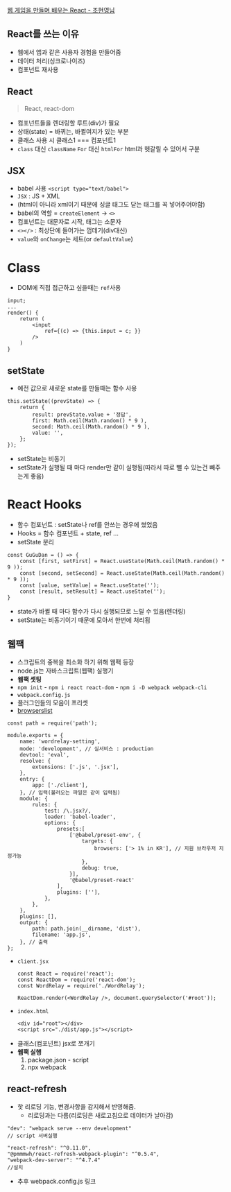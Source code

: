 [웹 게임을 만들며 배우는 React - 조현영님](https://inf.run/WKgp)  

## React를 쓰는 이유
- 웹에서 앱과 같은 사용자 경험을 만들어줌
- 데이터 처리(싱크로나이즈)
- 컴포넌트 재사용

## React
> React, react-dom
- 컴포넌트들을 렌더링할 루트(div)가 필요
- 상태(state) = 바뀌는, 바뀔여지가 있는 부분
- 클래스 사용 시 클래스1 === 컴포넌트1
- `class` 대신 `className` `For` 대신 `htmlFor` html과 헷갈릴 수 있어서 구분

## JSX
- babel 사용 `<script type="text/babel">`
- `JSX` : JS + XML
- (html이 아니라 xml이기 때문에 싱글 태그도 닫는 태그를 꼭 넣어주어야함)
- babel의 역할 = `createElement` -> `<>`
- 컴포넌트는 대문자로 시작, 태그는 소문자
- `<></>` : 최상단에 들어가는 껍데기(div대신)
- `value`와 `onChange`는 세트(or `defaultValue`)

# Class
- DOM에 직접 접근하고 싶을때는 `ref`사용
```
input;
...
render() {
    return (
        <input
            ref={(c) => {this.input = c; }} 
        />
    )
}
```

## setState
- 예전 값으로 새로운 state를 만들때는 함수 사용
```
this.setState((prevState) => {
    return {
        result: prevState.value + '정답',
        first: Math.ceil(Math.random() * 9 ),
        second: Math.ceil(Math.random() * 9 ),
        value: '',
    };
});
```
- setState는 비동기
- setState가 실행될 때 마다 render만 같이 실행됨(따라서 따로 뺄 수 있는건 빼주는게 좋음)


# React Hooks
- 함수 컴포넌트 : setState나 ref를 안쓰는 경우에 썼었음
- Hooks = 함수 컴포넌트 + state, ref ...
- setState 분리
```
const GuGuDan = () => {
    const [first, setFirst] = React.useState(Math.ceil(Math.random() * 9 ));
    const [second, setSecond] = React.useState(Math.ceil(Math.random() * 9 ));
    const [value, setValue] = React.useState('');
    const [result, setResult] = React.useState('');
}
```
- state가 바뀔 때 마다 함수가 다시 실행되므로 느릴 수 있음(렌더링)
- setState는 비동기이기 때문에 모아서 한번에 처리됨


## 웹팩
- 스크립트의 중복을 최소화 하기 위해 웹팩 등장
- node.js는 자바스크립트(웹팩) 실행기
- **웹팩 셋팅**
- `npm init` - `npm i react react-dom` - `npm i -D webpack webpack-cli`
- `webpack.config.js` 
- 플러그인들의 모음이 프리셋
- [browserslist](https://github.com/browserslist/browserslist)
```
const path = require('path');

module.exports = {
    name: 'wordrelay-setting',
    mode: 'development', // 실서비스 : production
    devtool: 'eval',
    resolve: {
        extensions: ['.js', '.jsx'],
    },
    entry: {
        app: ['./client'],
    }, // 입력(불러오는 파일은 같이 입력됨)
    module: {
        rules: {
            test: /\.jsx?/,
            loader: 'babel-loader',
            options: {
                presets:[
                    ['@babel/preset-env', {
                        targets: {
                            browsers: ['> 1% in KR'], // 지원 브라우저 지정가능
                        },
                        debug: true,
                    }], 
                    '@babel/preset-react'
                ],
                plugins: [''],
            },
        },
    },
    plugins: [],
    output: {
        path: path.join(__dirname, 'dist'),
        filename: 'app.js',
    }, // 출력
};

```
- `client.jsx`
    ```
    const React = require('react');
    const ReactDom = require('react-dom');
    const WordRelay = require('./WordRelay');

    ReactDom.render(<WordRelay />, document.querySelector('#root'));
    ```
- `index.html`
    ```
    <div id="root"></div>
    <script src="./dist/app.js"></script>
    ```
- 클래스(컴포넌트) jsx로 쪼개기
- **웹팩 실행**
    1. package.json - script
    2. npx webpack


## react-refresh
- 핫 리로딩 기능, 변경사항을 감지해서 반영해줌.
    - 리로딩과는 다름(리로딩은 새로고침으로 데이터가 날아감)
```
"dev": "webpack serve --env development"
// script 서버실행

"react-refresh": "^0.11.0",
"@pmmmwh/react-refresh-webpack-plugin": "^0.5.4",
"webpack-dev-server": "^4.7.4"
//설치
```
- 추후 webpack.config.js 링크[]()

